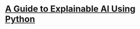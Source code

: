 # [A Guide to Explainable AI Using Python](https://www.thepythoncode.com/article/explainable-ai-model-python)